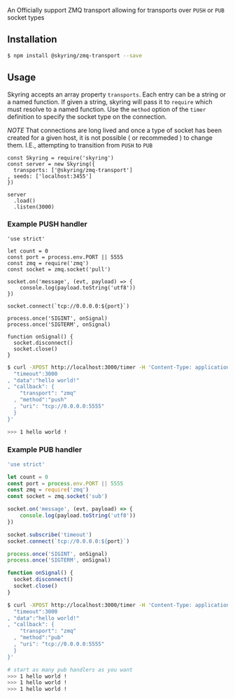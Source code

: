 An Officially support ZMQ transport allowing for transports over `PUSH` or `PUB`
socket types

## Installation

```bash
$ npm install @skyring/zmq-transport --save
```

## Usage

Skyring accepts an array property `transports`. Each entry can be a string or a named function.
If given a string, skyring will pass it to `require` which must resolve to a named function. Use
the `method` option of the `timer` definition to specify the socket type on the connection.

*NOTE* That connections are long lived and once a type of socket has been created for a given host, it is not possible ( or recommeded ) to change them. I.E., attempting to transition from `PUSH` to `PUB`

```
const Skyring = require('skyring')
const server = new Skyring({
  transports: ['@skyring/zmq-transport']
, seeds: ['localhost:3455']
})

server
  .load()
  .listen(3000)
```

### Example PUSH handler

```
'use strict'

let count = 0
const port = process.env.PORT || 5555
const zmq = require('zmq')
const socket = zmq.socket('pull')

socket.on('message', (evt, payload) => {
    console.log(payload.toString('utf8'))
})

socket.connect(`tcp://0.0.0.0:${port}`)

process.once('SIGINT', onSignal)
process.once('SIGTERM', onSignal)

function onSignal() {
  socket.disconnect()
  socket.close()
}
```

```bash
$ curl -XPOST http://localhost:3000/timer -H 'Content-Type: application/json' -d '{
  "timeout":3000
, "data":"hello world!"
, "callback": {
    "transport": "zmq"
  , "method":"push"
  , "uri": "tcp://0.0.0.0:5555"
  }
}'
```

```bash
>>> 1 hello world !
```


### Example PUB handler

```javascript
'use strict'

let count = 0
const port = process.env.PORT || 5555
const zmq = require('zmq')
const socket = zmq.socket('sub')

socket.on('message', (evt, payload) => {
    console.log(payload.toString('utf8'))
})

socket.subscribe('timeout')
socket.connect(`tcp://0.0.0.0:${port}`)

process.once('SIGINT', onSignal)
process.once('SIGTERM', onSignal)

function onSignal() {
  socket.disconnect()
  socket.close()
}
```

```bash
$ curl -XPOST http://localhost:3000/timer -H 'Content-Type: application/json' -d '{
  "timeout":3000
, "data":"hello world!"
, "callback": {
    "transport": "zmq"
  , "method":"pub"
  , "uri": "tcp://0.0.0.0:5555"
  }
}'
```

```bash
# start as many pub handlers as you want
>>> 1 hello world !
>>> 1 hello world !
>>> 1 hello world !
```
